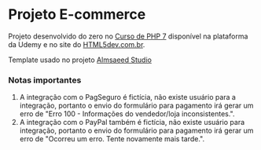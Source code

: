 # Projeto E-commerce

Projeto desenvolvido do zero no [Curso de PHP 7](https://www.udemy.com/curso-completo-de-php-7/) disponível na plataforma da Udemy e no site do [HTML5dev.com.br](https://www.html5dev.com.br/curso/curso-completo-de-php-7).

Template usado no projeto [Almsaeed Studio](https://almsaeedstudio.com)

### Notas importantes
1. A integração com o PagSeguro é fictícia, não existe usuário para a integração, portanto o envio do formulário para pagamento irá gerar um erro de "Erro 100 - Informações do vendedor/loja inconsistentes.".
2. A integração com o PayPal também é fictícia, não existe usuário para integração, portanto o envio do formulário para pagamento irá gerar um erro de "Ocorreu um erro. Tente novamente mais tarde.".